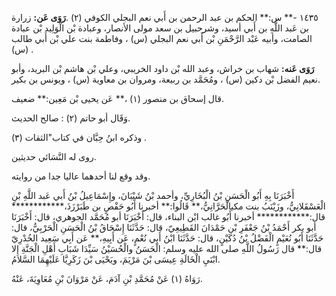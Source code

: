 ١٤٣٥ -** س:** الحكم بن عبد الرحمن بن أَبي نعم البجلي الكوفي (٢) .**رَوَى عَن:** زرارة بن عَبد اللَّهِ بن أَبي أسيد، وشرحبيل بن سعد مولى الأنصار، وعبادة بْن الْوَلِيد بْن عبادة الصامت، وأبيه عَبْد الرَّحْمَنِ بْن أَبي نعم البجلي (س) ، وفاطمة بنت علي بْن أَبي طالب (س) .

**رَوَى عَنه:** شهاب بن خراش، وعبد الله بْن داود الخريبي، وعلي بْن هاشم بْن البريد، وأبو نعيم الفضل بْن دكين (س) ، ومُحَمَّد بن ربيعة، ومروان بن معاوية (س) ، ويونس بن بكير.

قال إسحاق بن منصور (١) ،** عَن يحيى بْن مَعِين:** ضعيف.

وَقَال أبو حاتم (٢) : صالح الحديث.

وذكره ابنُ حِبَّان في كتاب"الثقات (٣) .

روى له النَّسَائي حديثين.

وقد وقع لنا أحدهما عاليا جدا من روايته.

أَخْبَرَنَا بِهِ أَبُو الْحَسَنِ بْنُ الْبُخَارِيِّ، وأحمد بْنُ شَيْبَانَ، وإِسْمَاعِيلُ بْنُ أَبي عَبد اللَّهِ بْنِ الْعَسْقَلانِيُّ، وزَيْنَبُ بنت مكيالْحَرَّانِيُّ،** قَالُوا:** أخبرنا أَبُو حَفْصٍ بن طَبَرْزَذَ،************ قال:************ أخبرنا أَبُو غالب ابْن البناء، قال: أَخْبَرَنَا أبو مُحَمَّد الجوهري، قال: أَخْبَرَنَا أبو بكر أَحْمَدُ بْنُ جَعْفَرِ بْنِ حَمْدَانَ القَطِيعِيّ، قال: حَدَّثَنَا إِسْحَاقُ بْنُ الْحَسَنِ الْحَرْبِيُّ، قال: حَدَّثَنَا أَبُو نُعَيْمٍ الْفَضْلُ بْنُ دُكَيْنٍ، قال: حَدَّثَنَا ابْنُ أَبي نُعْمٍ، عَن أَبِيهِ،** عَن أَبِي سَعِيد الخُدْرِيّ قال:** قال رَسُولُ اللَّهِ صلى الله عليه وسلم: الْحَسَنُ والْحُسَيْنُ سَيِّدَا شَبَابِ أَهْلِ الْجَنَّةِ إِلا ابْنَيِ الْخَالَةِ عِيسَى بْنَ مَرْيَمَ، ويَحْيَى بْنَ زَكَرِيَّا عَلَيْهِمَا السَّلامُ.

رَوَاهُ (١) عَنْ مُحَمَّدِ بْنِ آدَمَ، عَنْ مَرْوَانَ بْنِ مُعَاوِيَةَ، عَنْهُ.